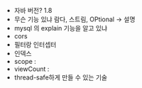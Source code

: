 * 자바 버전? 1.8   
* 무슨 기능 있냐 람다, 스트림, OPtional -> 설명
* mysql 의 explain 기능을 알고 있냐    
* cors
* 필터랑 인터셉터 
* 인덱스  
* scope :
* viewCount : 
* thread-safe하게 만들 수 있는 기술  

